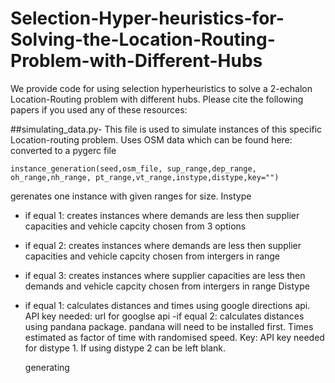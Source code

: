 # Selection-Hyper-heuristics-for-Solving-the-Location-Routing-Problem-with-Different-Hubs
We provide code for using selection hyperheuristics to solve a 2-echalon Location-Routing problem with different hubs. Please cite the following papers if you used any of these resources:

##simulating_data.py- 
This file is used to simulate instances of this specific Location-routing problem.
    Uses OSM data which can be found here: converted to a pygerc file
    
    instance_generation(seed,osm_file, sup_range,dep_range, oh_range,nh_range, pt_range,vt_range,instype,distype,key="") 
    
gerenates one instance with given ranges for size.
Instype 
- if equal 1: creates instances where demands are less then supplier capacities and vehicle capcity chosen from 3 options
- if equal 2: creates instances where demands are less then supplier capacities and vehicle capcity chosen from intergers in range
- if equal 3: creates instances where supplier capacities are less then demands and vehicle capcity chosen from intergers in range
Distype 
- if equal 1: calculates distances and times using google directions api. API key needed: url for googlse api
-if equal 2: calculates distances using pandana package. pandana will need to be installed first. Times estimated as factor of time with randomised speed.
Key: API key needed for distype 1. If using distype 2 can be left blank.
    
    generating
